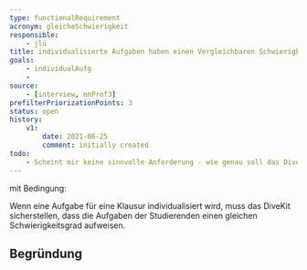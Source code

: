 ```yaml
---
type: functionalRequirement
acronym: gleicheSchwierigkeit
responsible: 
    - jlü
title: individualisierte Aufgaben haben einen Vergleichbaren Schwierigkeitsgrad
goals: 
    - individualAufg
    -
source:
    - [interview, nnProf3]
prefilterPriorizationPoints: 3
status: open
history:
    v1:
        date: 2021-06-25
        comment: initially created
todo: 
    - Scheint mir keine sinnvolle Anforderung - wie genau soll das DiveKit das tun? Die Aufgaben stellt doch der Mensch. Was genau muss Divekit hier an Unterschützung liefern?
---
```


mit Bedingung:

Wenn eine Aufgabe für eine Klausur individualisiert wird, muss das DiveKit sicherstellen, dass die Aufgaben
der Studierenden einen gleichen Schwierigkeitsgrad aufweisen.


## Begründung
